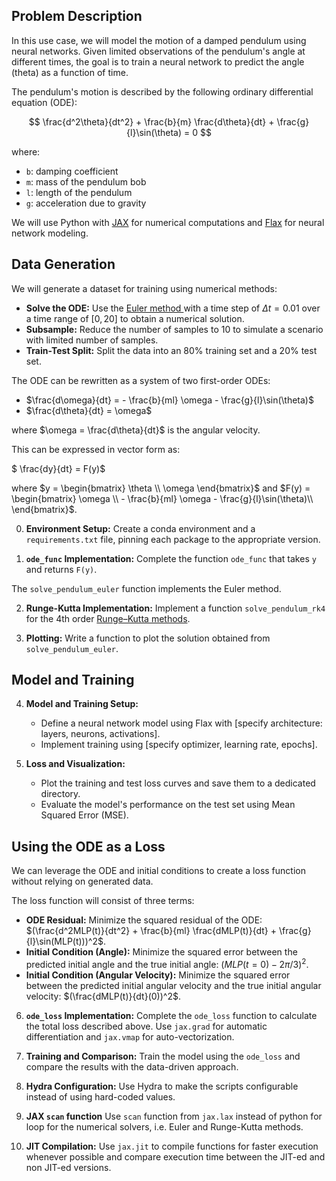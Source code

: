 ## Problem Description

In this use case, we will model the motion of a damped pendulum using neural networks. Given limited observations of the pendulum's angle at different times, the goal is to train a neural network to predict the angle (theta) as a function of time.

The pendulum's motion is described by the following ordinary differential equation (ODE):

$$
\frac{d^2\theta}{dt^2} + \frac{b}{m} \frac{d\theta}{dt} + \frac{g}{l}\sin(\theta) = 0
$$

where:
* `b`: damping coefficient
* `m`: mass of the pendulum bob
* `l`: length of the pendulum
* `g`: acceleration due to gravity

We will use Python with [JAX](https://jax.readthedocs.io) for numerical computations and [Flax](https://flax.readthedocs.io) for neural network modeling.

## Data Generation

We will generate a dataset for training using numerical methods:

* **Solve the ODE:** Use the [Euler method ](https://en.wikipedia.org/wiki/Euler_method) with a time step of $\Delta t = 0.01$ over a time range of $[0, 20]$ to obtain a numerical solution.
* **Subsample:**  Reduce the number of samples to 10 to simulate a scenario with limited number of samples.
* **Train-Test Split:** Split the data into an 80% training set and a 20% test set.

The ODE can be rewritten as a system of two first-order ODEs:

* $\frac{d\omega}{dt} = - \frac{b}{ml} \omega - \frac{g}{l}\sin(\theta)$
* $\frac{d\theta}{dt} = \omega$

where $\omega = \frac{d\theta}{dt}$ is the angular velocity.

This can be expressed in vector form as:

$ \frac{dy}{dt} = F(y)$ 

where $y = \begin{bmatrix} \theta \\ \omega \end{bmatrix}$ and $F(y) = \begin{bmatrix} \omega  \\ - \frac{b}{ml} \omega - \frac{g}{l}\sin(\theta)\\  \end{bmatrix}$.

0. **Environment Setup:** Create a conda environment and a `requirements.txt` file, pinning each package to the appropriate version.

1. **`ode_func` Implementation:** Complete the function `ode_func` that takes `y` and returns `F(y)`.

The `solve_pendulum_euler` function implements the Euler method.

2. **Runge-Kutta Implementation:** Implement a function `solve_pendulum_rk4` for the 4th order [Runge–Kutta methods](https://en.wikipedia.org/wiki/Runge%E2%80%93Kutta_methods).

3. **Plotting:** Write a function to plot the solution obtained from `solve_pendulum_euler`.

## Model and Training

4. **Model and Training Setup:**  
   * Define a neural network model using Flax with [specify architecture: layers, neurons, activations].
   * Implement training using [specify optimizer, learning rate, epochs].

5. **Loss and Visualization:** 
   * Plot the training and test loss curves and save them to a dedicated directory.
   * Evaluate the model's performance on the test set using Mean Squared Error (MSE).

## Using the ODE as a Loss

We can leverage the ODE and initial conditions to create a loss function without relying on generated data.

The loss function will consist of three terms:

* **ODE Residual:** Minimize the squared residual of the ODE: $(\frac{d^2MLP(t)}{dt^2} + \frac{b}{ml} \frac{dMLP(t)}{dt} + \frac{g}{l}\sin(MLP(t)))^2$.
* **Initial Condition (Angle):** Minimize the squared error between the predicted initial angle and the true initial angle: $(MLP(t=0) - 2\pi/3)^2$.
* **Initial Condition (Angular Velocity):** Minimize the squared error between the predicted initial angular velocity and the true initial angular velocity: $(\frac{dMLP(t)}{dt}(0))^2$.

6. **`ode_loss` Implementation:** Complete the `ode_loss` function to calculate the total loss described above. Use `jax.grad` for automatic differentiation and `jax.vmap` for auto-vectorization.

7. **Training and Comparison:** Train the model using the `ode_loss` and compare the results with the data-driven approach.

8. **Hydra Configuration:** Use Hydra to make the scripts configurable instead of using hard-coded values.

9. **JAX `scan` function**   Use `scan` function from `jax.lax` instead of python for loop for the numerical solvers, i.e. Euler and Runge-Kutta methods.

10. **JIT Compilation:** Use `jax.jit` to compile functions for faster execution whenever possible and compare execution time between the JIT-ed and non JIT-ed versions.

